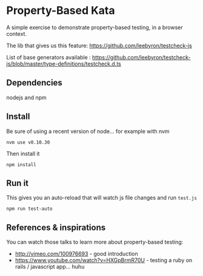 Property-Based Kata
===================

A simple exercise to demonstrate property-based testing, in a browser
context.

The lib that gives us this feature: https://github.com/leebyron/testcheck-js

List of base generators available : https://github.com/leebyron/testcheck-js/blob/master/type-definitions/testcheck.d.ts


Dependencies
------------

nodejs and npm

Install
-------

Be sure of using a recent version of node... for example with nvm
```
nvm use v0.10.30
```

Then install it
```
npm install
```


Run it
------

This gives you an auto-reload that will watch js file changes and run `test.js`
```
npm run test-auto
```

References & inspirations
-------------------------

You can watch those talks to learn more about property-based testing:

* http://vimeo.com/100976693 - good introduction
* https://www.youtube.com/watch?v=HXGpBrmR70U - testing a ruby on
  rails / javascript app... huhu

